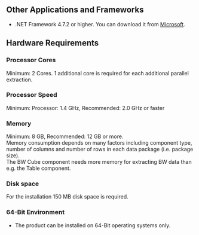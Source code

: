 ## Other Applications and Frameworks	
- .NET Framework 4.7.2 or higher. You can download it from [Microsoft](https://www.microsoft.com/en-us/download/details.aspx?id=56116).

## Hardware Requirements
### Processor Cores
Minimum: 2 Cores. 
1 additional core is required for each additional parallel extraction. 

### Processor Speed   
Minimum: Processor: 1.4 GHz, Recommended: 2.0 GHz or faster

### Memory
Minimum: 8 GB, Recommended: 12 GB or more.<br>
Memory consumption depends on many factors including component type, number of columns and number of rows in each data package (i.e. package size). <br> 
The BW Cube component needs more memory for extracting BW data than e.g. the Table component. 

### Disk space
For the installation 150 MB disk space is required.

### 64-Bit Environment	
- The product can be installed on 64-Bit operating systems only.
